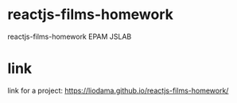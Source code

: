 # reactjs-films-homework
reactjs-films-homework EPAM JSLAB

# link
link for a project: https://liodama.github.io/reactjs-films-homework/
